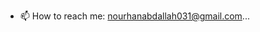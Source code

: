 
- 📫 How to reach me: nourhanabdallah031@gmail.com...

<!---
nourhan031/nourhan031 is a ✨ special ✨ repository because its `README.md` (this file) appears on your GitHub profile.
You can click the Preview link to take a look at your changes.
--->
